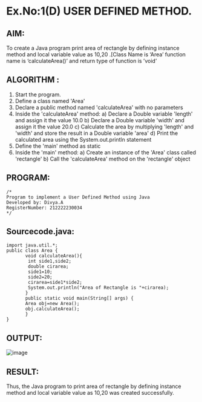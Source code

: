 # Ex.No:1(D) USER DEFINED METHOD.

## AIM:
To create a Java program print area of rectangle by defining instance method and local variable value as 10,20 .[Class Name is ‘Area’ function name is ‘calculateArea()’ and return type of function is ’void’

## ALGORITHM :
1.	Start the program.
2.	Define a class named 'Area'
3.	Declare a public method named 'calculateArea' with no parameters
4.	Inside the 'calculateArea' method:
a)	Declare a Double variable 'length' and assign it the value 10.0
b)	Declare a Double variable 'width' and assign it the value 20.0
c)	Calculate the area by multiplying 'length' and 'width' and store the result in a Double variable 'area'
d)	Print the calculated area using the System.out.println statement
5.	Define the 'main' method as static
6.	Inside the 'main' method:
a)	Create an instance of the 'Area' class called 'rectangle'
b)	Call the 'calculateArea' method on the 'rectangle' object

## PROGRAM:
 ```
/*
Program to implement a User Defined Method using Java
Developed by: Divya.A
RegisterNumber: 212222230034 
*/
```

## Sourcecode.java:

```
import java.util.*;
public class Area {
       void calculateArea(){  
        int side1,side2;
        double cirarea;
        side1=10;
        side2=20;
        cirarea=side1*side2;
        System.out.println("Area of Rectangle is "+cirarea);
       }
       public static void main(String[] args) {
       Area obj=new Area();
       obj.calculateArea();
       }
}
```

## OUTPUT:

![image](https://github.com/user-attachments/assets/7c4f44ad-87a4-4ae6-ad1a-1a7643093675)

## RESULT:
Thus, the Java program to print area of rectangle by defining instance method and local variable value as 10,20 was created successfully.

